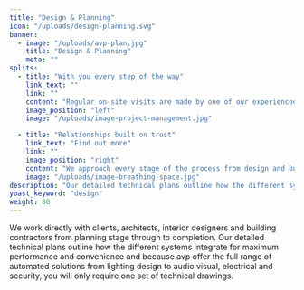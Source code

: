 ```yaml
---
title: "Design & Planning"
icon: "/uploads/design-planning.svg"
banner: 
  - image: "/uploads/avp-plan.jpg"
    title: "Design & Planning"
    meta: ""
splits: 
  - title: "With you every step of the way"
    link_text: ""
    link: ""
    content: "Regular on-site visits are made by one of our experienced project managers throughout the entire project to ensure it’s progressing well. We make it our priority to ensure that your project runs as smoothly as possible by working closely with you and any other project partners at every stage."
    image_position: "left"
    image: "/uploads/image-project-management.jpg"

  - title: "Relationships built on trust"
    link_text: "Find out more"
    link: ""
    image_position: "right"
    content: "We approach every stage of the process from design and build through to installation and maintenance with the utmost respect for your property and privacy, with minimal disruption to your home and lives. This is one of the many reasons we have long standing relationships with our clients and why they choose to come back to us time and time again. Rest assured, we’re with you from the beginning to the very end of a project, ensuring you’re 100% happy with the result."
    image: "/uploads/image-breathing-space.jpg"
description: "Our detailed technical plans outline how the different systems integrate for maximum performance and convenience and because avp offer the full range of automated solutions."
yoast_keyword: "design"
weight: 80
---
```


We work directly with clients, architects, interior designers and building contractors from planning stage through to completion. Our detailed technical plans outline how the different systems integrate for maximum performance and convenience and because avp offer the full range of automated solutions from lighting design to audio visual, electrical and security, you will only require one set of technical drawings.